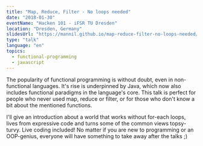 ```yaml
---
title: "Map, Reduce, Filter - No loops needed"
date: "2018-01-30"
eventName: "Hacken 101 - iFSR TU Dresden"
location: "Dresden, Germany"
slidesUrl: "https://mannil.github.io/map-reduce-filter-no-loops-needed/#/"
type: "talk"
language: "en"
topics:
  - functional-programming
  - javascript
---
```


The popularity of functional programming is without doubt, even in non-functional languages.
It's rise is underpinned by Java, which now also includes functional paradigms in the language's core.
This talk is perfect for people who never used map, reduce or filter, or for those who don't know a bit about the mentioned functions.

I'll give an introduction about a world that works without for-each loops, lives from expressive code and turns some of the common views topsy-turvy.
Live coding included! No matter if you are new to programming or an OOP-genius, everyone will have something to take away after the talks ;)
